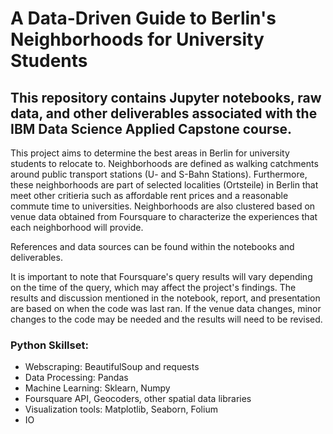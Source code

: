 
# A Data-Driven Guide to Berlin's Neighborhoods for University Students

## This repository contains Jupyter notebooks, raw data, and other deliverables associated with the IBM Data Science Applied Capstone course. 

This project aims to determine the best areas in Berlin for university students to relocate to. Neighborhoods are defined as walking catchments around public transport stations (U- and S-Bahn Stations). Furthermore, these neighborhoods are part of selected localities (Ortsteile) in Berlin that meet other critieria such as affordable rent prices and a reasonable commute time to universities. Neighborhoods are also clustered based on venue data obtained from Foursquare to characterize the experiences that each neighborhood will provide.

References and data sources can be found within the notebooks and deliverables.

It is important to note that Foursquare's query results will vary depending on the time of the query, which may affect the project's findings. The results and discussion mentioned in the notebook, report, and presentation are based on when the code was last ran. If the venue data changes, minor changes to the code may be needed and the results will need to be revised.

### Python Skillset:
* Webscraping: BeautifulSoup and requests
* Data Processing: Pandas
* Machine Learning: Sklearn, Numpy
* Foursquare API, Geocoders, other spatial data libraries
* Visualization tools: Matplotlib, Seaborn, Folium
* IO
